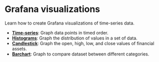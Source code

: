 # Grafana visualizations 
Learn how to create Grafana visualizations of time-series data.

- **[Time-series][time-series]**: Graph data points in timed order.
- **[Histograms][histograms]**: Graph the distribution of values in a set of data.
- **[Candlestick][candlestick]**: Graph the open, high, low, and close values of financial assets.
- **[Barchart][barchart]**: Graph to compare dataset between different categories.

[barchart]: /tutorials/grafana/visualizations/barchart
[candlestick]: /tutorials/grafana/visualizations/candlestick
[histograms]: /tutorials/grafana/visualizations/histograms
[time-series]: /tutorials/grafana/visualizations/time-series
